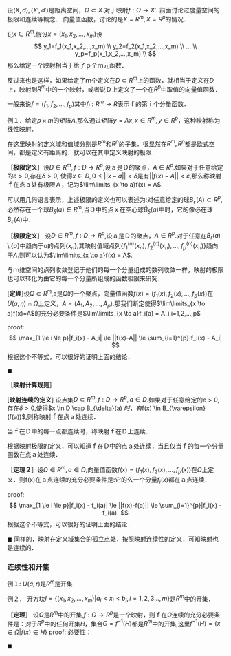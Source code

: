 设$(X,d),(X',d')$是距离空间，$\Omega \subset X$.对于映射$f:\Omega \to X'$.
前面讨论过度量空间的极限和连续等概念．
向量值函数，讨论的是$X=R^m,X=R^p$的情况．

记$x \in R^m$.假设$x=(x_1,x_2,...,x_m)$设
$$
y_1=f_1(x_1,x_2,...,x_m) \\
y_2=f_2(x_1,x_2,...,x_m) \\
... \\
y_p=f_p(x_1,x_2,...,x_m) \\
$$
那么给定一个映射相当于给了ｐ个ｍ元函数．

反过来也是这样，如果给定了ｍ个定义在$D \subset R^m$上的函数，就相当于定义在$D$上，映射到$R^m$中的一个映射，或者说Ｄ上定义了一个在$R^p$中取值的向量值函数．

一般来说$f=(f_1,f_2,...,f_p)$其中$f_i:R^m \to R$表示ｆ的第ｉ个分量函数．

例１．给定$p \times m$的矩阵$A$,那么通过矩阵$y=Ax,x \in R^m,y \in R^p$，这种映射称为线性映射．

在这里映射的定义域和值域分别是$R^m$和$R^p$的子集．很显然在$R^m,R^p$都是欧式空间，都是定义有距离的．就可以在其中定义映射的极限．

［**极限定义**］设$D \in R^m,f:D \to R^p$,设ａ是Ｄ的聚点，$A \in R^p$.如果对于任意给定的$\varepsilon >0$,存在$\delta >0$, 使得$x \in D,0 < ||x-a||< \delta$是有$||f(x) - A|| < \varepsilon$,那么称映射ｆ在点ａ处有极限Ａ，记为$\lim\limits_{x \to a}f(x) = A$.

可以用几何语言表示，上述极限的定义也可以表述为:对任意给定的球$B_\varepsilon(A) \subset R^p$,必然存在一个球$B_\delta(a) \in R^m$,当Ｄ中的点ｘ在空心球$\hat{B}_\delta(a)$中时，它的像必在球$B_\varepsilon(A)$中．


［**极限定义**］
设$D \in R^m,f:D \to R^p$,设ａ是Ｄ的聚点，$A \in R^p$.对于任意在$B_r(a) \setminus \{a\}$中趋向于$a$的点列$\{x_n\}$,其映射值域点列$\{f_1^{(n)}(x_n),f_2^{(n)}(x_n),...,f_p^{(n)}(x_n)\}$趋向于$A$.则可以认为$\lim\limits_{x \to a}f(x) = A$.


与ｍ维空间的点列收敛登记于他们的每一个分量组成的数列收敛一样，映射的极限也可以转化为由它的每一个分量所组成的函数极限来研究．

[**定理**]设$\Omega \subset R^m$,a是$\Omega$的一个聚点，向量值函数$f(x)=(f_1(x),f_2(x),...,f_p(x))$在$\hat{U}(a,\eta) \cap \Omega$上定义，$A =(A_1,A_2,...,A_p)$.那我们断定使得$\lim\limits_{x \to a}f(x)=A$的充分必要条件是$\lim\limits_{x \to a}f_i(a) = A_i,i=1,2,...,p$

proof:
$$
\max_{1 \le i \le p}|f_i(x) - A_i| \le ||f(x)-A|| \le \sum_{i=1}^{p}|f_i(x) - A_i|
$$
根据这个不等式，可以很好的证明上面的结论．

$\blacksquare$


［**映射计算规则**］



[**映射连续的定义**]
设点集$D \subset R^m,f:D \to R^p,a \in D$.如果对于任意给定的$\varepsilon >0$,存在$\delta >0$,使得$x \in D \cap B_{\delta}(a) $时，有$f(x) \in B_{\varepsilon}(f(a))$,则称映射ｆ在点ａ处连续．

当ｆ在Ｄ中的每一点都连续时，称映射ｆ在Ｄ上连续．

根据映射极限的定义，可以知道ｆ在Ｄ中的点ａ处连续，当且仅当ｆ的每一个分量函数在点ａ处连续．


［**定理２**］设$\Omega \in R^m,a \in \Omega$,向量值函数$f(x)=(f_1(x),f_2(x),...,f_p(x))$在$\Omega$上定义．则f(x)在ａ点连续的充分必要条件是:它的么一个分量$f_i(x)$都在ａ点连续．

proof:
$$
\max_{1 \le i \le p}|f_i(x) - f_i(a)| \le ||f(x)-f(a)|| \le \sum_{i=1}^{p}|f_i(x) - f_i(a)|
$$
根据这个不等式，可以很好的证明上面的结论．

$\blacksquare$
同样的，映射在定义域集合的孤立点处，按照映射连续性的定义，可知映射也是连续的．



### 连续性和开集
例１:
$U(a,r)$是$R^m$是开集

例２．
开方块$I=\{(x_1,x_2,...,x_m) | a_i < x_i < b_i,i=1,2,3...,m\}$是$R^m$中的开集．


［**定理**］
设$\Omega$是$R^m$中的开集,$f:\Omega \to R^p$是一个映射，则ｆ在$\Omega$连续的充分必要条件是：对于$R^p$中的任何开集$H$，集合$G=f^{-1}(H)$都是$R^m$中的开集,这里$f^{-1}(H)=\{x \in \Omega | f(x) \in H\}$
proof:
必要性：




$\blacksquare$